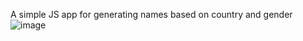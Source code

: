 A simple JS app for generating names based on country and gender
![image](https://user-images.githubusercontent.com/98211431/150636107-50d6b2d9-7b54-4153-a64d-8f096290bd5b.png)

